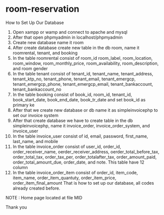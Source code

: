 # room-reservation
How to Set Up Our Database

1.	Open xampp or wamp and connect to apache and mysql
2.	After that open phpmyadmin in localhost/phpmyadmin
3.	Create new database name it room 
4.	After create database create new table in the db  room, name it roomrental, tenant, and booking
5.	In the table roomrental consist of room_id room_label, room_location, room_window, room_monthly_price, room_availability, room_description, and room gender
6.	In the table tenant consist of tenant_id, tenant_name, tenant_address, tenant_ktp_no, tenant_phone, tenant_email, tenant_emergcp, tenant_emergcp_phone, tenant_emergcp_email, tenant_bankaccount, tenant_bankaccount_no
7.	In the table booking consist of book_id, room_id, tenant_id, book_start_date, book_end_date, book_tr_date and set book_id as primary ke
8.	After that we create new database or db name it as simpleinvoicephp to set our invoice system
9.	After that create database we have to create table in the db simpleinvoicephp, name it invoice_order, invoice_order_system, and invoice_user
10.	In the table invoice_user consist of id, email, password, first_name, last_name, and mobile
11.	In the table invoice_order consist of user_id, order_id, order_receiver_name, oerder_receiver_address, oerder_total_before_tax, order_total_tax, order_tax_per, order_totalafter_tax, order_amount_paid, order_total_amount_due, order_date, and note. This table have 12 column
12.	In the table invoice_order_item consist of order_id, item_code, item_name, order_item_quantuty, order_item_price, order_item_final_amount
That is how to set up our database, all codes already created before. 

NOTE : Home page located at file MID 

Thank you
